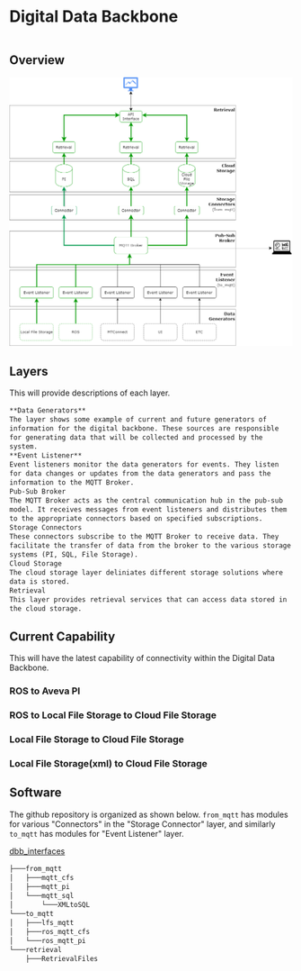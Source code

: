 # Digital Data Backbone

```{contents}
```
## Overview
![ddb](files/DigitalDataBackbone.png)

## Layers

This will provide descriptions of each layer.

    **Data Generators**
    The layer shows some example of current and future generators of information for the digital backbone. These sources are responsible for generating data that will be collected and processed by the system.
    **Event Listener**
    Event listeners monitor the data generators for events. They listen for data changes or updates from the data generators and pass the information to the MQTT Broker.
    Pub-Sub Broker
    The MQTT Broker acts as the central communication hub in the pub-sub model. It receives messages from event listeners and distributes them to the appropriate connectors based on specified subscriptions.
    Storage Connectors
    These connectors subscribe to the MQTT Broker to receive data. They facilitate the transfer of data from the broker to the various storage systems (PI, SQL, File Storage).
    Cloud Storage
    The cloud storage layer deliniates different storage solutions where data is stored. 
    Retrieval
    This layer provides retrieval services that can access data stored in the cloud storage.

## Current Capability
This will have the latest capability of connectivity within the Digital Data Backbone.

### ROS to Aveva PI
### ROS to Local File Storage to Cloud File Storage
### Local File Storage to Cloud File Storage
### Local File Storage(xml) to Cloud File Storage

## Software

The github repository is organized as shown below. `from_mqtt` has modules for various "Connectors" in the "Storage Connector" layer, and similarly `to_mqtt` has modules for "Event Listener" layer.

<a href="https://github.com/cmu-mfi/dbb_interfaces.git" class="inline-button"><i class="fab fa-github"></i>dbb_interfaces</a>

```
├───from_mqtt
│   ├───mqtt_cfs
│   ├───mqtt_pi
│   └───mqtt_sql
│       └───XMLtoSQL
└───to_mqtt
│   ├───lfs_mqtt
│   ├───ros_mqtt_cfs
│   └───ros_mqtt_pi
└───retrieval
    ├───RetrievalFiles
```
